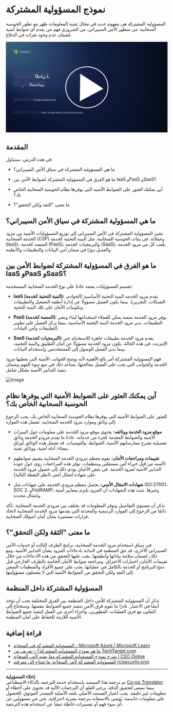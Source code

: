 <!--
CO_OP_TRANSLATOR_METADATA:
{
  "original_hash": "a48db640d80c786b928ca178c414f084",
  "translation_date": "2025-09-03T21:02:28+00:00",
  "source_file": "1.6 Shared responsibility model.md",
  "language_code": "ar"
}
-->
# نموذج المسؤولية المشتركة

المسؤولية المشتركة هي مفهوم جديد في مجال تقنية المعلومات ظهر مع تطور الحوسبة السحابية. من منظور الأمن السيبراني، من الضروري فهم من يقدم أي ضوابط أمنية لضمان عدم وجود ثغرات في الدفاع.

[![شاهد الفيديو](../../translated_images/1-6_placeholder.e5f314ee81b946d2e99745a3aa36e96432cc432ceaf4b20df35aa84d62ce2408.ar.png)](https://learn-video.azurefd.net/vod/player?id=20bf114b-e90d-428e-ae62-81aa9e9a7175)

## المقدمة

في هذه الدرس، سنتناول:

- ما هي المسؤولية المشتركة في سياق الأمن السيبراني؟

- ما هو الفرق في المسؤولية المشتركة لضوابط الأمن بين IaaS وPaaS وSaaS؟

- أين يمكنك العثور على الضوابط الأمنية التي يوفرها نظام الحوسبة السحابية الخاص بك؟

- ما معنى "الثقة ولكن التحقق"؟

## ما هي المسؤولية المشتركة في سياق الأمن السيبراني؟

تشير المسؤولية المشتركة في الأمن السيبراني إلى توزيع المسؤوليات الأمنية بين مزود الخدمة السحابية (CSP) وعملائه. في بيئات الحوسبة السحابية، مثل البنية التحتية كخدمة (IaaS)، المنصة كخدمة (PaaS)، والبرمجيات كخدمة (SaaS)، يلعب كل من مزود الخدمة والعميل دورًا في ضمان أمن البيانات والتطبيقات والأنظمة.

## ما هو الفرق في المسؤولية المشتركة لضوابط الأمن بين IaaS وPaaS وSaaS؟

تقسيم المسؤوليات يعتمد عادةً على نوع الخدمة السحابية المستخدمة:

- **IaaS (البنية التحتية كخدمة):** يقدم مزود الخدمة البنية التحتية الأساسية (الخوادم، الشبكات، التخزين)، بينما يكون العميل مسؤولًا عن إدارة أنظمة التشغيل والتطبيقات وتكوينات الأمان على تلك البنية التحتية.

- **PaaS (المنصة كخدمة):** يوفر مزود الخدمة منصة يمكن للعملاء استخدامها لبناء ونشر التطبيقات. يدير مزود الخدمة البنية التحتية الأساسية، بينما يركز العميل على تطوير التطبيقات وأمن البيانات.

- **SaaS (البرمجيات كخدمة):** يقدم مزود الخدمة تطبيقات جاهزة للاستخدام عبر الإنترنت. في هذه الحالة، يكون مزود الخدمة مسؤولًا عن أمان التطبيق والبنية التحتية، بينما يدير العميل الوصول إلى المستخدمين واستخدام البيانات.

فهم المسؤولية المشتركة أمر بالغ الأهمية لأنه يوضح الجوانب الأمنية التي يغطيها مزود الخدمة والجوانب التي يجب على العميل معالجتها. يساعد ذلك في منع سوء الفهم وضمان تنفيذ التدابير الأمنية بشكل شامل.

![image](https://github.com/microsoft/Security-101/assets/139931591/7229a633-ec03-44d3-aa74-6c9810f5c47b)

## أين يمكنك العثور على الضوابط الأمنية التي يوفرها نظام الحوسبة السحابية الخاص بك؟

للعثور على الضوابط الأمنية التي يوفرها نظام الحوسبة السحابية الخاص بك، يجب الرجوع إلى وثائق وموارد مزود الخدمة السحابية. تشمل هذه الموارد:

- **موقع مزود الخدمة ووثائقه:** يحتوي موقع مزود الخدمة على معلومات حول الميزات الأمنية والضوابط المقدمة كجزء من خدماته. عادةً ما يقدم مزودو الخدمة وثائق تفصيلية تشرح ممارساتهم الأمنية، الضوابط، والتوصيات. قد تشمل هذه الوثائق أوراق بيضاء، أدلة أمنية، ووثائق تقنية.

- **تقييمات ومراجعات الأمان:** يقوم معظم مزودي الخدمة السحابية بتقييم ضوابطهم الأمنية من قبل خبراء أمن مستقلين ومنظمات. توفر هذه المراجعات رؤى حول جودة التدابير الأمنية لمزود الخدمة. في بعض الأحيان يؤدي ذلك إلى حصول مزود الخدمة على شهادة امتثال أمني (انظر النقطة التالية).

- **شهادات الامتثال الأمني:** يحصل معظم مزودي الخدمة على شهادات مثل ISO:27001، SOC 2، وFedRAMP، وغيرها. تثبت هذه الشهادات أن المزود يلتزم بمعايير أمنية وامتثال محددة.

تذكر أن مستوى التفاصيل وتوفر المعلومات قد يختلف بين مزودي الخدمة السحابية. تأكد دائمًا من الرجوع إلى الموارد الرسمية والمحدثة التي يقدمها مزود الخدمة السحابية لاتخاذ قرارات مستنيرة بشأن أمان أصولك السحابية.

## ما معنى "الثقة ولكن التحقق"؟

في سياق استخدام مزود الخدمة السحابية، برامج الطرف الثالث أو خدمات الأمن السيبراني الأخرى، قد تثق المنظمة في البداية بادعاءات المزود بشأن التدابير الأمنية. ومع ذلك، لضمان سلامة بياناتها وأنظمتها، يجب عليها التحقق من هذه الادعاءات من خلال تقييمات الأمان، اختبارات الاختراق، ومراجعة ضوابط الأمان الخاصة بالطرف الخارجي قبل دمج البرنامج أو الخدمة بالكامل في عملياتها. يجب على جميع الأفراد والمنظمات السعي إلى الثقة ولكن التحقق من الضوابط الأمنية التي لا يتحملون مسؤوليتها.

## المسؤولية المشتركة داخل المنظمة

تذكر أن المسؤولية المشتركة للأمن داخل المنظمة بين الفرق المختلفة يجب أن تؤخذ أيضًا في الاعتبار. نادرًا ما تقوم فرق الأمن بتنفيذ جميع الضوابط بنفسها، وستحتاج إلى التعاون مع فرق العمليات، المطورين، وأجزاء أخرى من العمل لتنفيذ جميع الضوابط الأمنية اللازمة للحفاظ على أمان المنظمة.

## قراءة إضافية
- [المسؤولية المشتركة في السحابة - Microsoft Azure | Microsoft Learn](https://learn.microsoft.com/azure/security/fundamentals/shared-responsibility?WT.mc_id=academic-96948-sayoung)
- [ما هو نموذج المسؤولية المشتركة؟ – تعريف من TechTarget.com](https://www.techtarget.com/searchcloudcomputing/definition/shared-responsibility-model)
- [شرح نموذج المسؤولية المشتركة وما يعنيه لأمن السحابة | CSO Online](https://www.csoonline.com/article/570779/the-shared-responsibility-model-explained-and-what-it-means-for-cloud-security.html)
- [المسؤولية المشتركة لأمن السحابة: ما تحتاج إلى معرفته (cisecurity.org)](https://www.cisecurity.org/insights/blog/shared-responsibility-cloud-security-what-you-need-to-know)

---

**إخلاء المسؤولية**:  
تم ترجمة هذا المستند باستخدام خدمة الترجمة بالذكاء الاصطناعي [Co-op Translator](https://github.com/Azure/co-op-translator). بينما نسعى لتحقيق الدقة، يرجى العلم أن الترجمات الآلية قد تحتوي على أخطاء أو معلومات غير دقيقة. يجب اعتبار المستند الأصلي بلغته الأصلية المصدر الموثوق. للحصول على معلومات حاسمة، يُوصى بالاستعانة بترجمة بشرية احترافية. نحن غير مسؤولين عن أي سوء فهم أو تفسيرات خاطئة تنشأ عن استخدام هذه الترجمة.